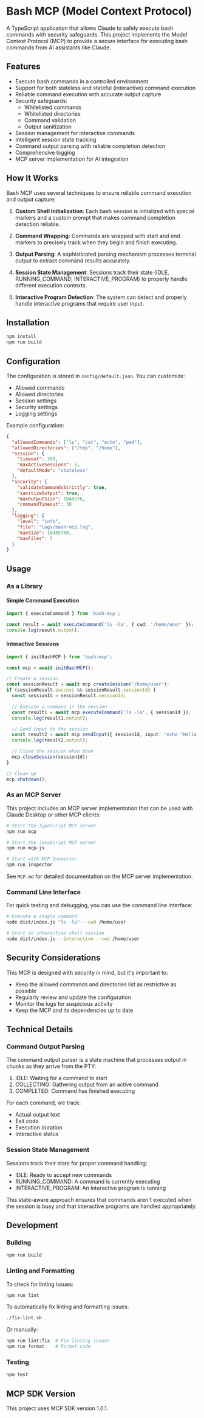 # Bash MCP (Model Context Protocol)

A TypeScript application that allows Claude to safely execute bash commands with security safeguards. This project implements the Model Context Protocol (MCP) to provide a secure interface for executing bash commands from AI assistants like Claude.

## Features

- Execute bash commands in a controlled environment
- Support for both stateless and stateful (interactive) command execution
- Reliable command execution with accurate output capture
- Security safeguards:
  - Whitelisted commands
  - Whitelisted directories
  - Command validation
  - Output sanitization
- Session management for interactive commands
- Intelligent session state tracking
- Command output parsing with reliable completion detection
- Comprehensive logging
- MCP server implementation for AI integration

## How It Works

Bash MCP uses several techniques to ensure reliable command execution and output capture:

1. **Custom Shell Initialization**: Each bash session is initialized with special markers and a custom prompt that makes command completion detection reliable.

2. **Command Wrapping**: Commands are wrapped with start and end markers to precisely track when they begin and finish executing.

3. **Output Parsing**: A sophisticated parsing mechanism processes terminal output to extract command results accurately.

4. **Session State Management**: Sessions track their state (IDLE, RUNNING_COMMAND, INTERACTIVE_PROGRAM) to properly handle different execution contexts.

5. **Interactive Program Detection**: The system can detect and properly handle interactive programs that require user input.

## Installation

```bash
npm install
npm run build
```

## Configuration

The configuration is stored in `config/default.json`. You can customize:

- Allowed commands
- Allowed directories
- Session settings
- Security settings
- Logging settings

Example configuration:

```json
{
  "allowedCommands": ["ls", "cat", "echo", "pwd"],
  "allowedDirectories": ["/tmp", "/home"],
  "session": {
    "timeout": 300,
    "maxActiveSessions": 5,
    "defaultMode": "stateless"
  },
  "security": {
    "validateCommandsStrictly": true,
    "sanitizeOutput": true,
    "maxOutputSize": 1048576,
    "commandTimeout": 30
  },
  "logging": {
    "level": "info",
    "file": "logs/bash-mcp.log",
    "maxSize": 10485760,
    "maxFiles": 5
  }
}
```

## Usage

### As a Library

#### Simple Command Execution

```typescript
import { executeCommand } from 'bash-mcp';

const result = await executeCommand('ls -la', { cwd: '/home/user' });
console.log(result.output);
```

#### Interactive Sessions

```typescript
import { initBashMCP } from 'bash-mcp';

const mcp = await initBashMCP();

// Create a session
const sessionResult = await mcp.createSession('/home/user');
if (sessionResult.success && sessionResult.sessionId) {
  const sessionId = sessionResult.sessionId;

  // Execute a command in the session
  const result1 = await mcp.executeCommand('ls -la', { sessionId });
  console.log(result1.output);

  // Send input to the session
  const result2 = await mcp.sendInput({ sessionId, input: 'echo "Hello, world!"' });
  console.log(result2.output);

  // Close the session when done
  mcp.closeSession(sessionId);
}

// Clean up
mcp.shutdown();
```

### As an MCP Server

This project includes an MCP server implementation that can be used with Claude Desktop or other MCP clients:

```bash
# Start the TypeScript MCP server
npm run mcp

# Start the JavaScript MCP server
npm run mcp-js

# Start with MCP Inspector
npm run inspector
```

See `MCP.md` for detailed documentation on the MCP server implementation.

### Command Line Interface

For quick testing and debugging, you can use the command line interface:

```bash
# Execute a single command
node dist/index.js "ls -la" --cwd /home/user

# Start an interactive shell session
node dist/index.js --interactive --cwd /home/user
```

## Security Considerations

This MCP is designed with security in mind, but it's important to:

- Keep the allowed commands and directories list as restrictive as possible
- Regularly review and update the configuration
- Monitor the logs for suspicious activity
- Keep the MCP and its dependencies up to date

## Technical Details

### Command Output Parsing

The command output parser is a state machine that processes output in chunks as they arrive from the PTY:

1. IDLE: Waiting for a command to start
2. COLLECTING: Gathering output from an active command
3. COMPLETED: Command has finished executing

For each command, we track:
- Actual output text
- Exit code
- Execution duration
- Interactive status

### Session State Management

Sessions track their state for proper command handling:

- IDLE: Ready to accept new commands
- RUNNING_COMMAND: A command is currently executing
- INTERACTIVE_PROGRAM: An interactive program is running

This state-aware approach ensures that commands aren't executed when the session is busy and that interactive programs are handled appropriately.

## Development

### Building

```bash
npm run build
```

### Linting and Formatting

To check for linting issues:
```bash
npm run lint
```

To automatically fix linting and formatting issues:
```bash
./fix-lint.sh
```

Or manually:
```bash
npm run lint:fix  # Fix linting issues
npm run format    # Format code
```

### Testing

```bash
npm test
```

## MCP SDK Version

This project uses MCP SDK version 1.0.1.
